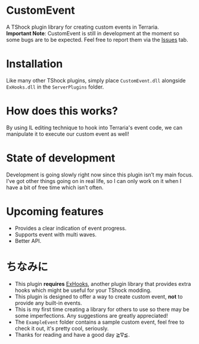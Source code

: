 ﻿# CustomEvent
A TShock plugin library for creating custom events in Terraria. </br>
**Important Note**: CustomEvent is still in development at the moment so some bugs are to be expected. Feel free to report them via the [Issues](https://github.com/sors89/CustomEvent/issues) tab. </br>
# Installation
Like many other TShock plugins, simply place `CustomEvent.dll` alongside `ExHooks.dll` in the `ServerPlugins` folder.
# How does this works?
By using IL editing technique to hook into Terraria's event code, we can manipulate it to execute our custom event as well! </br>
# State of development
Development is going slowly right now since this plugin isn’t my main focus.
I’ve got other things going on in real life, so I can only work on it when I have a bit of free time which isn’t often.</br>
# Upcoming features
- Provides a clear indication of event progress.
- Supports event with multi waves.
- Better API.
# ちなみに
- This plugin **requires** [ExHooks](https://github.com/sors89/ExHooks), another plugin library that provides extra hooks which might be useful for your TShock modding.
- This plugin is designed to offer a way to create custom event, **not** to provide any built-in events.
- This is my first time creating a library for others to use so there may be some imperfections. Any suggestions are greatly appreciated!
- The `ExampleEvent` folder contains a sample custom event, feel free to check it out, it's pretty cool, seriously.
- Thanks for reading and have a good day ≧∇≦.